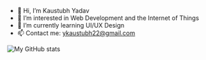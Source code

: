 - 👋 Hi, I’m Kaustubh Yadav
- 👀 I’m interested in Web Development and the Internet of Things
- 🌱 I’m currently learning UI/UX Design 
- 📫 Contact me: ykaustubh22@gmail.com

![My GitHub stats](https://github-readme-stats.vercel.app/api?username=yadavKaustubh&show_icons=true&theme=gruvbox)

<!---
yadavKaustubh/yadavKaustubh is a ✨ special ✨ repository because its `README.md` (this file) appears on your GitHub profile.
You can click the Preview link to take a look at your changes.
--->
